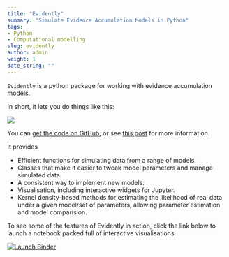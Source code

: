 ```yaml
---
title: "Evidently"
summary: "Simulate Evidence Accumulation Models in Python"
tags:
- Python
- Computational modelling
slug: evidently
author: admin
weight: 1
date_string: ""
---
```


`Evidently` is a python package for working with evidence accumulation models.

In short, it lets you do things like this:

![](/post/evidently/schurger.gif)

You can [get the code on GitHub](https://github.com/EoinTravers/Evidently),
or see [this post](/post/evidently/) for more information.


It  provides

- Efficient functions for simulating data from a range of models.
- Classes that make it easier to tweak model parameters and manage simulated data.
- A consistent way to implement new models.
- Visualisation, including interactive widgets for Jupyter.
- Kernel density-based methods for estimating
  the likelihood of real data under a given model/set of parameters,
  allowing parameter estimation and model comparision.

To see some of the features of Evidently in action,
click the link below to launch a notebook packed full of interactive visualisations.

[![Launch Binder](https://mybinder.org/badge_logo.svg)](https://mybinder.org/v2/gh/EoinTravers/Evidently/master?filepath=dashboards%2FInteractive%20Models.ipynb)
